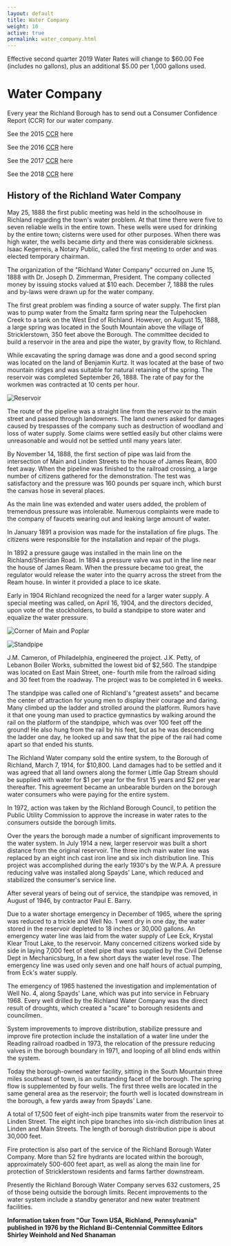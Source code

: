 ```yaml
---
layout: default
title: Water Company
weight: 10
active: true
permalink: water_company.html
---
```


<script>
  mixpanel.track("Water Company Page");
</script>

<div class="alert alert-primary" role="alert">
  <i class="fa fa-exclamation-circle alert-primary" aria-hidden="true"></i>
  Effective second quarter 2019 Water Rates will change to $60.00 Fee<br />
  (includes no gallons), plus an additional $5.00 per 1,000 gallons used.
</div>

# Water Company

Every year the Richland Borough has to send out a Consumer Confidence Report (CCR) for our water company.

See the 2015 [CCR](./files/2015CCR.pdf) here

See the 2016 [CCR](./files/2016CCR.pdf) here

See the 2017 [CCR](./files/2017CCR.pdf) here

See the 2018 [CCR](./files/2018CCR.pdf) here

## History of the Richland Water Company

May 25, 1888 the first public meeting was held in the schoolhouse in Richland regarding the town's water problem. At that time there were five to seven reliable wells in the entire town. These wells were used for drinking by the entire town; cisterns were used for other purposes. When there was high water, the wells became dirty and there was considerable sickness. Isaac Kegerreis, a Notary Public, called the first meeting to order and was elected temporary chairman.

The organization of the "Richland Water Company" occurred on June 15, 1888 with Dr. Joseph D. Zimmerman, President. The company collected money by issuing stocks valued at $10 each. December 7, 1888 the rules and by-laws were drawn up for the water company.

The first great problem was finding a source of water supply. The first plan was to pump water from the Smaltz farm spring near the Tulpehocken Creek to a tank on the West End of Richland. However, on August 15, 1888, a large spring was located in the South Mountain above the village of Stricklerstown, 350 feet above the Borough. The committee decided to build a reservoir in the area and pipe the water, by gravity flow, to Richland.

While excavating the spring damage was done and a good second spring was located on the land of Benjamin Kurtz. It was located at the base of two mountain ridges and was suitable for natural retaining of the spring. The reservoir was completed September 26, 1888. The rate of pay for the workmen was contracted at 10 cents per hour.

![Reservoir](./files/img/building_resevoir.png)

The route of the pipeline was a straight line from the reservoir to the main street and passed through landowners. The land owners asked for damages caused by trespasses of the company such as destruction of woodland and loss of water supply. Some claims were settled easily but other claims were unreasonable and would not be settled until many years later.

By November 14, 1888, the first section of pipe was laid from the intersection of Main and Linden Streets to the house of James Ream, 800 feet away. When the pipeline was finished to the railroad crossing, a large number of citizens gathered for the demonstration. The test was satisfactory and the pressure was 160 pounds per square inch, which burst the canvas hose in several places.

As the main line was extended and water users added, the problem of tremendous pressure was intolerable. Numerous complaints were made to the company of faucets wearing out and leaking large amount of water.

In January 1891 a provision was made for the installation of fire plugs. The citizens were responsible for the installation and repair of the plugs.

In 1892 a pressure gauge was installed in the main line on the Richland/Sheridan Road. In 1894 a pressure valve was put in the line near the house of James Ream. When the pressure became too great, the regulator would release the water into the quarry across the street from the Ream house. In winter it provided a place to ice skate.

Early in 1904 Richland recognized the need for a larger water supply. A special meeting was called, on April 16, 1904, and the directors decided, upon vote of the stockholders, to build a standpipe to store water and equalize the water pressure.

![Corner of Main and Poplar](./files/img/main_and_poplar_st_showing_standpipe.png)

![Standpipe](./files/img/water_standpipe.png)

J.M. Cameron, of Philadelphia, engineered the project. J.K. Petty, of Lebanon Boiler Works, submitted the lowest bid of $2,560. The standpipe was located on East Main Street, one- fourth mile from the railroad siding and 30 feet from the roadway. The project was to be completed in 6 weeks.

The standpipe was called one of Richland's "greatest assets" and became the center of attraction for young men to display their courage and daring. Many climbed up the ladder and strolled around the platform. Rumors have it that one young man used to practice gymnastics by walking around the rail on the platform of the standpipe, which was over 100 feet off the ground! He also hung from the rail by his feet, but as he was descending the ladder one day, he looked up and saw that the pipe of the rail had come apart so that ended his stunts.

The Richland Water company sold the entire system, to the Borough of Richland, March 7, 1914, for $10,800. Land damages had to be settled and it was agreed that all land owners along the former Little Gap Stream should be supplied with water for $1 per year for the first 15 years and $2 per year thereafter. This agreement became an unbearable burden on the borough water consumers who were paying for the entire system.

In 1972, action was taken by the Richland Borough Council, to petition the Public Utility Commission to approve the increase in water rates to the consumers outside the borough limits.

Over the years the borough made a number of significant improvements to the water system. In July 1914 a new, larger reservoir was built a short distance from the original reservoir. The three inch main water line was replaced by an eight inch cast iron line and six inch distribution line. This project was accomplished during the early 1930's by the W.P.A. A pressure reducing valve was installed along Spayds' Lane, which reduced and stabilized the consumer's service line.

After several years of being out of service, the standpipe was removed, in August of 1946, by contractor Paul E. Barry.

Due to a water shortage emergency in December of 1965, where the spring was reduced to a trickle and Well No. 1 went dry in one day, the water stored in the reservoir depleted to 18 inches or 30,000 gallons. An emergency water line was laid from the water supply of Lee Eck, Krystal Klear Trout Lake, to the reservoir. Many concerned citizens worked side by side in laying 7,000 feet of steel pipe that was supplied by the Civil Defense Dept in Mechanicsburg, In a few short days the water level rose. The emergency line was used only seven and one half hours of actual pumping, from Eck's water supply.

The emergency of 1965 hastened the investigation and implementation of Well No. 4, along Spayds' Lane, which was put into service in February 1968. Every well drilled by the Richland Water Company was the direct result of droughts, which created a "scare" to borough residents and councilmen.

System improvements to improve distribution, stabilize pressure and improve fire protection include the installation of a water line under the Reading railroad roadbed in 1973, the relocation of the pressure reducing valves in the borough boundary in 1971, and looping of all blind ends within the system.

Today the borough-owned water facility, sitting in the South Mountain three miles southeast of town, is an outstanding facet of the borough. The spring flow is supplemented by four wells. The first three wells are located in the same general area as the reservoir; the fourth well is located downstream in the borough, a few yards away from Spayds' Lane.

A total of 17,500 feet of eight-inch pipe transmits water from the reservoir to Linden Street. The eight inch pipe branches into six-inch distribution lines at Linden and Main Streets. The length of borough distribution pipe is about 30,000 feet.

Fire protection is also part of the service of the Richland Borough Water Company. More than 52 fire hydrants are located within the borough, approximately 500-600 feet apart, as well as along the main line for protection of Stricklerstown residents and farms farther downstream.

Presently the Richland Borough Water Company serves 632 customers, 25 of those being outside the borough limits. Recent improvements to the water system include a standby generator and new water treatment facilities.

**Information taken from "Our Town USA, Richland, Pennsylvania" published in 1976 by the Richland Bi-Centennial Committee Editors Shirley Weinhold and Ned Shanaman**

